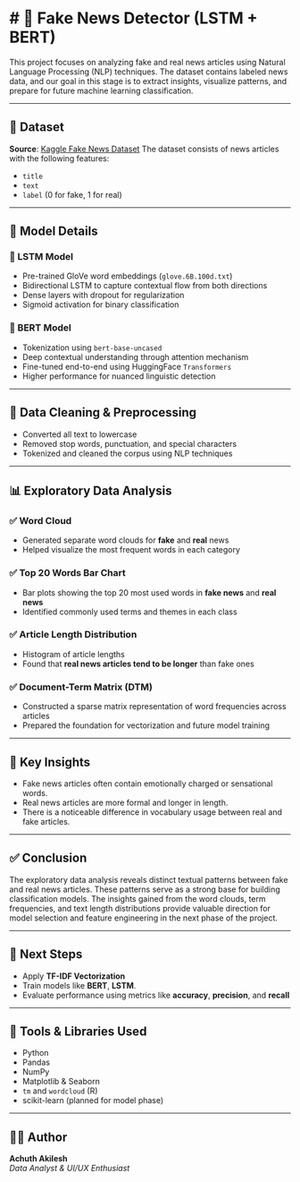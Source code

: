 # # 📰 Fake News Detector (LSTM + BERT)

This project focuses on analyzing fake and real news articles using Natural Language Processing (NLP) techniques. The dataset contains labeled news data, and our goal in this stage is to extract insights, visualize patterns, and prepare for future machine learning classification.

---

## 📂 Dataset

**Source**: [Kaggle Fake News Dataset](https://www.kaggle.com/datasets/emineyetm/fake-news-detection-datasets)
The dataset consists of news articles with the following features:
- `title`
- `text`
- `label` (0 for fake, 1 for real)

---

## 🧠 Model Details

### 🔸 LSTM Model

- Pre-trained GloVe word embeddings (`glove.6B.100d.txt`)
- Bidirectional LSTM to capture contextual flow from both directions
- Dense layers with dropout for regularization
- Sigmoid activation for binary classification

### 🔸 BERT Model

- Tokenization using `bert-base-uncased`
- Deep contextual understanding through attention mechanism
- Fine-tuned end-to-end using HuggingFace `Transformers`
- Higher performance for nuanced linguistic detection

---


## 🧹 Data Cleaning & Preprocessing

- Converted all text to lowercase
- Removed stop words, punctuation, and special characters
- Tokenized and cleaned the corpus using NLP techniques

---

## 📊 Exploratory Data Analysis

### ✅ Word Cloud
- Generated separate word clouds for **fake** and **real** news
- Helped visualize the most frequent words in each category

### ✅ Top 20 Words Bar Chart
- Bar plots showing the top 20 most used words in **fake news** and **real news**
- Identified commonly used terms and themes in each class

### ✅ Article Length Distribution
- Histogram of article lengths
- Found that **real news articles tend to be longer** than fake ones

### ✅ Document-Term Matrix (DTM)
- Constructed a sparse matrix representation of word frequencies across articles
- Prepared the foundation for vectorization and future model training

---

## 📌 Key Insights

- Fake news articles often contain emotionally charged or sensational words.
- Real news articles are more formal and longer in length.
- There is a noticeable difference in vocabulary usage between real and fake articles.

---

## ✅ Conclusion

The exploratory data analysis reveals distinct textual patterns between fake and real news articles. These patterns serve as a strong base for building classification models. The insights gained from the word clouds, term frequencies, and text length distributions provide valuable direction for model selection and feature engineering in the next phase of the project.

---

## 🚧 Next Steps

- Apply **TF-IDF Vectorization**
- Train models like **BERT**, **LSTM**.
- Evaluate performance using metrics like **accuracy**, **precision**, and **recall**

---

## 🔧 Tools & Libraries Used

- Python
- Pandas
- NumPy
- Matplotlib & Seaborn
- `tm` and `wordcloud` (R)
- scikit-learn (planned for model phase)

---

## 👨‍💻 Author

**Achuth Akilesh**  
*Data Analyst & UI/UX Enthusiast*







